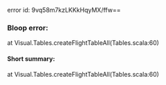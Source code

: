 error id: 9vq58m7kzLKKkHqyMX/ffw==
### Bloop error:

at Visual.Tables.createFlightTableAll(Tables.scala:60)
#### Short summary: 

at Visual.Tables.createFlightTableAll(Tables.scala:60)